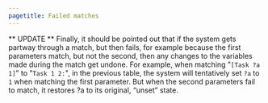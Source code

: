 ```yaml
---
pagetitle: Failed matches
---
```

** UPDATE **
Finally, it should be pointed out that if the system gets partway through a match, but then fails, for example because the first parameters match, but not the second, then any changes to the variables made during the match get undone.  For example, when matching "`[Task ?a 1]`" to "`Task 1 2:`", in the previous table, the system will tentatively set `?a` to `1` when matching the first parameter.  But when the second parameters fail to match, it restores ?a to its original, “unset” state.


